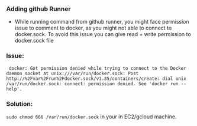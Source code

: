 ### Adding github Runner
  - While running command from github runner, you might face permission issue to comment to docker, as you might not able to connect to docker.sock. To avoid this issue you can give read + write permission to docker.sock file
    
   ### Issue:
   ```
    docker: Got permission denied while trying to connect to the Docker daemon socket at unix:///var/run/docker.sock: Post http://%2Fvar%2Frun%2Fdocker.sock/v1.35/containers/create: dial unix /var/run/docker.sock: connect: permission denied. See 'docker run --help'.
   ```
   ### Solution:
  ` sudo chmod 666 /var/run/docker.sock ` in your in EC2/gcloud machine.

